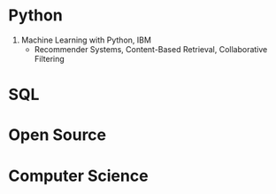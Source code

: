 # Python
1. Machine Learning with Python, IBM
   - Recommender Systems, Content-Based Retrieval, Collaborative Filtering

# SQL


# Open Source


# Computer Science
